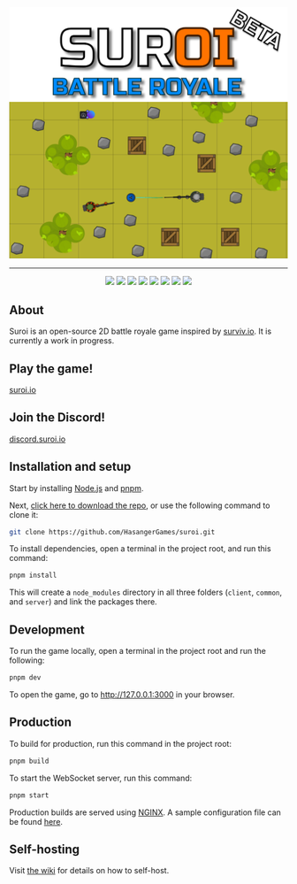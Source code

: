 <div align="center">
  <img src="./client/public/img/logos/suroi.svg" width="750" alt="Suroi logo">
  <img src="./client/public/img/backgrounds/background.png" alt="Suroi">
  <hr>
</div>


<div align="center">
  <img src="https://img.shields.io/badge/node.js%20-%23339933.svg?style=for-the-badge&logo=nodedotjs&logoColor=white">
  <img src="https://img.shields.io/badge/typescript-%233178C6?style=for-the-badge&logo=typescript&logoColor=white">
  <img src="https://img.shields.io/badge/pixijs%20-%23e22162.svg?style=for-the-badge">
  <img src="https://img.shields.io/badge/uwebsockets.js%20-%23000000.svg?style=for-the-badge">
  <img src="https://img.shields.io/badge/html-%23E34F26?style=for-the-badge&logo=html5&logoColor=white">
  <img src="https://img.shields.io/badge/css-%231572B6?style=for-the-badge&logo=css3">
  <img src="https://img.shields.io/badge/sass-%23CC6699?style=for-the-badge&logo=sass&logoColor=white">
  <img src="https://img.shields.io/badge/webpack-%231C78C0.svg?style=for-the-badge&logo=webpack">
</div>

## About
Suroi is an open-source 2D battle royale game inspired by [surviv.io](https://survivio.fandom.com/wiki/Surviv.io_Wiki). It is currently a work in progress.

## Play the game!
[suroi.io](https://suroi.io)

## Join the Discord!
[discord.suroi.io](https://discord.suroi.io)

## Installation and setup
Start by installing [Node.js](https://nodejs.org) and [pnpm](https://pnpm.io).

Next, [click here to download the repo](https://github.com/HasangerGames/suroi/archive/refs/heads/master.zip), or use the following command to clone it:
```sh
git clone https://github.com/HasangerGames/suroi.git
```

To install dependencies, open a terminal in the project root, and run this command:
```sh
pnpm install
```

This will create a `node_modules` directory in all three folders (`client`, `common`, and `server`) and link the packages there.

## Development
To run the game locally, open a terminal in the project root and run the following:

```sh
pnpm dev
```
To open the game, go to http://127.0.0.1:3000 in your browser.

## Production
To build for production, run this command in the project root:
```sh
pnpm build
```

To start the WebSocket server, run this command:
```sh
pnpm start
```

Production builds are served using [NGINX](https://nginx.org). A sample configuration file can be found [here](nginx.conf).

## Self-hosting
Visit [the wiki](https://github.com/HasangerGames/suroi/wiki/Self%E2%80%90hosting) for details on how to self-host.

